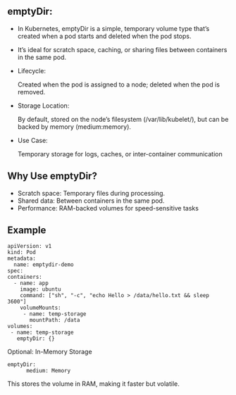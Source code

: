 emptyDir:
--------
* In Kubernetes, emptyDir is a simple, temporary volume type that’s created when a pod starts and deleted when the pod stops. 
* It’s ideal for scratch space, caching, or sharing files between containers in the same pod.
* Lifecycle:
  
    Created when the pod is assigned to a node; deleted when the pod is removed.
* Storage Location:
  
    By default, stored on the node’s filesystem (/var/lib/kubelet/), but can be backed by memory (medium:memory).
* Use Case:
  
     Temporary storage for logs, caches, or inter-container communication

Why Use emptyDir?
-----------------

* Scratch space: Temporary files during processing.
* Shared data: Between containers in the same pod.
* Performance: RAM-backed volumes for speed-sensitive tasks


Example
-------
 
    apiVersion: v1
    kind: Pod
    metadata:
      name: emptydir-demo
    spec:
    containers:
      - name: app
        image: ubuntu
        command: ["sh", "-c", "echo Hello > /data/hello.txt && sleep 3600"]
        volumeMounts:
         - name: temp-storage
           mountPath: /data
    volumes:
     - name: temp-storage
       emptyDir: {}
 
Optional: In-Memory Storage
 
	emptyDir:
          medium: Memory

This stores the volume in RAM, making it faster but volatile.
